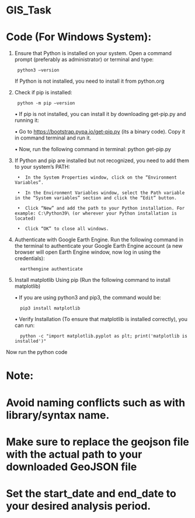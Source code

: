 # GIS_Task
# Code (For Windows System):

1.	Ensure that Python is installed on your system. Open a command prompt (preferably as administrator) or terminal and type:
   
         python3 –version
  	
  	If Python is not installed, you need to install it from python.org
  
3.	Check if pip is installed:
   
         python -m pip –version
  	
      • If pip is not installed, you can install it by downloading get-pip.py and running it:
  	
       •	Go to https://bootstrap.pypa.io/get-pip.py (its a binary code). Copy it in command terminal and run it.

       •	Now, run the following command in terminal: python get-pip.py
  	
4.	If Python and pip are installed but not recognized, you need to add them to your system’s PATH:
   
         •	In the System Properties window, click on the “Environment Variables”.
     	
         •	In the Environment Variables window, select the Path variable in the “System variables” section and click the “Edit” button.
     	
         •	Click “New” and add the path to your Python installation. For example: C:\Python39\ (or wherever your Python installation is located)
     	
         •	Click “OK” to close all windows.
     	
  	
6.	Authenticate with Google Earth Engine. Run the following command in the terminal to authenticate your Google Earth Engine account (a new browser will open Earth Engine window, now log in using the credentials):
  	
          earthengine authenticate

7.	Install matplotlib Using pip (Run the following command to install matplotlib)
   
       •	If you are using python3 and pip3, the command would be:
     	
          pip3 install matplotlib
  	
       •	Verify Installation (To ensure that matplotlib is installed correctly), you can run:
     	
          python -c "import matplotlib.pyplot as plt; print('matplotlib is installed')"

Now run the python code


# Note:

# Avoid naming conflicts such as with library/syntax name.
# Make sure to replace the geojson file with the actual path to your downloaded GeoJSON file
# Set the start_date and end_date to your desired analysis period. 

